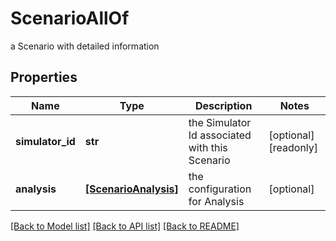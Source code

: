 # ScenarioAllOf

a Scenario with detailed information

## Properties
Name | Type | Description | Notes
------------ | ------------- | ------------- | -------------
**simulator_id** | **str** | the Simulator Id associated with this Scenario | [optional] [readonly] 
**analysis** | [**[ScenarioAnalysis]**](ScenarioAnalysis.md) | the configuration for Analysis | [optional] 

[[Back to Model list]](../README.md#documentation-for-models) [[Back to API list]](../README.md#documentation-for-api-endpoints) [[Back to README]](../README.md)


